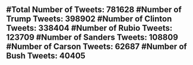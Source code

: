 #Total Number of Tweets: 781628 
#Number of Trump Tweets: 398902
#Number of Clinton Tweets: 338404
#Number of Rubio Tweets: 123709
#Number of Sanders Tweets: 108809
#Number of Carson Tweets: 62687
#Number of Bush Tweets: 40405
---
